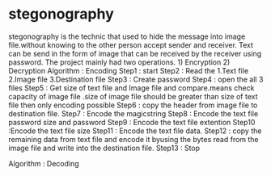 # stegonography
stegonography is the technic that used to hide the message into image file.without knowing to the other person accept sender and receiver.
Text can be send in the form of image that can be received by the receiver using password.
The project mainly had two operations.
    1) Encryption
    2) Decryption
Algorithm : Encoding
Step1 : start
Step2 : Read the
       1.Text file
       2.Image file
       3.Destination file
Step3 : Create password
Step4 : open the all 3 files
Step5 : Get size of text file and Image file and compare.means check capacity of image file .size of image file should be greater 
        than size of text file then only encoding possible
Step6 : copy the header from image file to destination file.
Step7 : Encode the magicstring
Step8 : Encode the text file password size and password
Step9 : Encode the text file extention
Step10 :Encode the text file size
Step11 : Encode the text file data.
Step12 : copy the remaining data from text file and encode it byusing the bytes read from the image file and write into the 
         destination file.
Step13 : Stop         

Algorithm : Decoding
